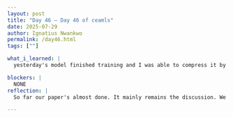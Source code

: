 ```yaml
---
layout: post
title: "Day 46 – Day 46 of ceamls"
date: 2025-07-29
author: Ignatius Nwankwo
permalink: /day46.html
tags: [""]

what_i_learned: |
  yesterday's model finished training and I was able to compress it by removing the optimizer and upload it to hugging face. So far, the model provides mixed results. I helped update the metholodgy section with a brief description of EfficientNet and an explanation on learning rate and callback functions. Dr. Panday came to our lab and proofread our abstract. She gave really helpful feedback. 

blockers: |
  NONE
reflection: |
  So far our paper's almost done. It mainly remains the discussion. We hope to be done with that by tomorrow and work on our slides. We'll probably have to do alot of rehearsing tomorrow. I'm excited for Thursday.

---
```

  

